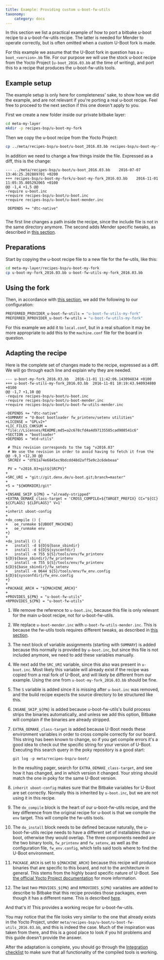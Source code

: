 ```yaml
---
title: Example: Providing custom u-boot-fw-utils
taxonomy:
    category: docs
---
```


In this section we list a practical example of how to port a bitbake u-boot
recipe to a u-boot-fw-utils recipe. The latter is needed for Mender to operate
correctly, but is often omitted when a custom U-Boot fork is made.

For this example we assume that the U-Boot fork in question has a
`u-boot_<version>.bb` file. For our purpose we will use the stock u-boot recipe
from the Yocto Project (`u-boot_2016.03.bb` at the time of writing), and port
this to a recipe that produces the u-boot-fw-utils tools.

## Example setup

The example setup is only here for completeness' sake, to show how we did the
example, and are not relevant if you're porting a real u-boot recipe. Feel free
to proceed to the next section if this one doesn't apply to you.

First we create a new folder inside our private bitbake layer:

```bash
cd meta-my-layer
mkdir -p recipes-bsp/u-boot-my-fork
```

Then we copy the u-boot recipe from the Yocto Project:

```bash
cp ../meta/recipes-bsp/u-boot/u-boot_2016.03.bb recipes-bsp/u-boot-my-fork_2016.03.bb
```

In addition we need to change a few things inside the file. Expressed as a diff,
this is the change:

```
--- ../meta/recipes-bsp/u-boot/u-boot_2016.03.bb	2016-07-07 13:46:25.202889701 +0200
+++ recipes-bsp/u-boot-my-fork/u-boot-my-fork_2016.03.bb	2016-11-01 11:05:35.805292065 +0100
@@ -1,4 +1,5 @@
-require u-boot.inc
+require recipes-bsp/u-boot/u-boot.inc
+require recipes-bsp/u-boot/u-boot-mender.inc
 
 DEPENDS += "dtc-native"
 
```

The first line changes a path inside the recipe, since the include file is not
in the same directory anymore. The second adds Mender specific tweaks, as
described in [this section](../..//docs.md#forks-of-u-boot).

## Preparations

Start by copying the u-boot recipe file to a new file for the fw-utils, like
this:

```bash
cd meta-my-layer/recipes-bsp/u-boot-my-fork
cp u-boot-my-fork_2016.03.bb u-boot-fw-utils-my-fork_2016.03.bb
```

## Using the fork

Then, in accordance with [this section](../../01.Manual-U-Boot-integration/docs.md#u-boot-fw-utils), we add the
following to our configuration:

```bash
PREFERRED_PROVIDER_u-boot-fw-utils = "u-boot-fw-utils-my-fork"
PREFERRED_RPROVIDER_u-boot-fw-utils = "u-boot-fw-utils-my-fork"
```

For this example we add it to `local.conf`, but in a real situation it may be
more appropriate to add this to the `machine.conf` file for the board in
question.

## Adapting the recipe

Here is the complete set of changes made to the recipe, expressed as a diff. We
will go through each line and explain why they are needed.

<!--AUTOVERSION: "u-boot.git;branch=%"/ignore -->
```
--- u-boot-my-fork_2016.03.bb	2016-11-01 11:42:06.143094834 +0100
+++ u-boot-fw-utils-my-fork_2016.03.bb	2016-11-01 10:19:43.940934880 +0100
@@ -1,7 +1,10 @@
-require recipes-bsp/u-boot/u-boot.inc
-require recipes-bsp/u-boot/u-boot-mender.inc
+require recipes-bsp/u-boot/u-boot-fw-utils-mender.inc
 
-DEPENDS += "dtc-native"
+SUMMARY = "U-Boot bootloader fw_printenv/setenv utilities"
+LICENSE = "GPLv2+"
+LIC_FILES_CHKSUM = "file://Licenses/README;md5=a2c678cfd4a4d97135585cad908541c6"
+SECTION = "bootloader"
+DEPENDS = "mtd-utils"
 
 # This revision corresponds to the tag "v2016.03"
 # We use the revision in order to avoid having to fetch it from the
@@ -9,3 +12,30 @@
 SRCREV = "df61a74e6845ec9bdcdd48d2aff5e9c2c6debeaa"
 
 PV = "v2016.03+git${SRCPV}"
+
+SRC_URI = "git://git.denx.de/u-boot.git;branch=master"
+
+S = "${WORKDIR}/git"
+
+INSANE_SKIP_${PN} = "already-stripped"
+EXTRA_OEMAKE_class-target = 'CROSS_COMPILE=${TARGET_PREFIX} CC="${CC} ${CFLAGS} ${LDFLAGS}" V=1'
+
+inherit uboot-config
+
+do_compile () {
+	oe_runmake ${UBOOT_MACHINE}
+	oe_runmake env
+}
+
+do_install () {
+	install -d ${D}${base_sbindir}
+	install -d ${D}${sysconfdir}
+	install -m 755 ${S}/tools/env/fw_printenv ${D}${base_sbindir}/fw_printenv
+	install -m 755 ${S}/tools/env/fw_printenv ${D}${base_sbindir}/fw_setenv
+	install -m 0644 ${S}/tools/env/fw_env.config ${D}${sysconfdir}/fw_env.config
+}
+
+PACKAGE_ARCH = "${MACHINE_ARCH}"
+
+PROVIDES_${PN} = "u-boot-fw-utils"
+RPROVIDES_${PN} = "u-boot-fw-utils"
```

1. We remove the reference to `u-boot.inc`, because this file is only relevant
   for the main u-boot recipe, not for u-boot-fw-utils.

2. We replace `u-boot-mender.inc` with `u-boot-fw-utils-mender.inc`. This is
   because the fw-utils tools requires different tweaks, as described in [this
   section](../../01.Manual-U-Boot-integration/docs.md#u-boot-fw-utils).

3. The next block of variable assignments (starting with `SUMMARY`) is added
   because this normally is provided by `u-boot.inc`, but since this file is not
   included anymore, we need to add these variables manually.

4. We next add the `SRC_URI` variable, since this also was present in
   `u-boot.inc`. Most likely this variable will already exist if the recipe was
   copied from a real fork of U-Boot, and will likely be different from our
   example. Using the one from `u-boot-my-fork_2016.03.bb` should be fine.

5. The `S` variable is added since it is missing after `u-boot.inc` was removed,
   and the build recipe expects the source directory to be structured like this.

6. `INSANE_SKIP_${PN}` is added because u-boot-fw-utils's build process strips
   the binaries automatically, and unless we add this option, Bitbake will
   complain if the binaries are already stripped.

7. `EXTRA_OEMAKE_class-target` is added because U-Boot needs these environment
   variables in order to cross compile correctly for our board. This string has
   been known to change, so if you get compile errors it's a good idea to check
   out the specific string for your version of U-Boot. Executing this search
   query in the poky repository is a good start:

   ```
   git log -p meta/recipes-bsp/u-boot/
   ```

   In the resulting pager, search for `EXTRA_OEMAKE_class-target`, and see how
   it has changed, and in which version it changed. Your string should match the
   one in poky for the same U-Boot version.

8. `inherit uboot-config` makes sure that the Bitbake variables for U-Boot are
   set correctly. Normally this is inherited by `u-boot.inc`, but we are not
   using it in this recipe.

9. The `do_compile` block is the heart of our u-boot-fw-utils recipe, and the
   key difference from the original recipe for u-boot is that we compile the
   `env` target. This will compile the fw-utils tools.

10. The `do_install` block needs to be defined because naturally, the
    u-boot-fw-utils recipe needs to have a different set of installables than
    u-boot, otherwise they would overlap. The three components needed are the
    two binary tools, `fw_printenv` and `fw_setenv`, as well as the
    configuration file, `fw_env.config`, which tells said tools where to find
    the U-Boot environment.

11. `PACKAGE_ARCH` is set to `${MACHINE_ARCH}` because this recipe will produce
    binaries that are specific to this board, and not to the architecture in
    general. This stems from the highly board specific nature of U-Boot. See
    [the official Yocto Project
    documentation](http://www.yoctoproject.org/docs/latest/mega-manual/mega-manual.html?target=_blank#var-PACKAGE_ARCH)
    for more information.

12. The last two `PROVIDES_${PN}` and `RPROVIDES_${PN}` variables are added to
    describe to Bitbake that this recipe provides those packages, even though it
    has a different name. This is described [here](../../01.Manual-U-Boot-integration/docs.md#u-boot-fw-utils).

And that's it! This provides a working recipe for u-boot-fw-utils.

You may notice that the file looks very similar to the one that already exists
in the Yocto Project, under
`meta/recipes-bsp/u-boot/u-boot-fw-utils_2016.03.bb`, and this is indeed the
case. Much of the inspiration was taken from there, and this is a good place to
look if you hit problems and this guide doesn't provide the answer.

After the adaptation is complete, you should go through the [Integration
checklist](../../02.Integration-checklist/docs.md) to make sure that all functionality
of the compiled tools is working.
